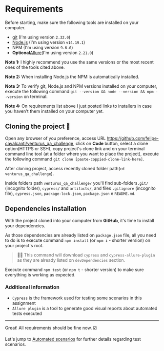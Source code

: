 # Requirements

Before starting, make sure the following tools are installed on your computer.

- [git](https://git-scm.com/) (I'm using version `2.32.0`)
- [Node.js](https://nodejs.org/en/) (I'm using version `v14.19.1`)
- NPM (I'm using version `9.6.0`)
- **Optional**[Allure](https://github.com/Shelex/cypress-allure-plugin)(I'm using version `2.21.0`)

**Note 1:** I highly recommend you use the same versions or the most recent ones of the tools cited above.

**Note 2:** When installing Node.js the NPM is automatically installed.

**Note 3:** To verify git, Node.js and NPM versions installed on your computer, execute the following command `git --version && node --version && npm --version` on terminal.

**Note 4:** On requirements list above I just posted links to installers in case you haven't them installed on your computer yet.

## Cloning the project 🐑

Open any browser of you preference, access URL https://github.com/felipe-cavalcanti/venturus_qa_challenge, click on **Code** button, select a clone option(HTTPS or SSH), copy project's clone link and on your terminal command line tool (at a folder where you want to place the project), execute the following command `git clone [paste-coppied-clone-link-here]`.

After cloning project, access recently cloned folder path(`cd venturus_qa_challenge`).

Inside folders path `venturus_qa_challenge/` you'll find sub-folders`.git/` (incognito folder), `cypress/` and `artifacts/`, and files `.gitignore` (incognito file), `cypress.json`, `package-lock.json`, `package.json` e `README.md`.

## Dependencies installation

With the project cloned into your computer from **GitHub**, it's time to install your dependencies.

As those dependencies are already listed on `package.json` file, all you need to do is to execute command `npm install` (or `npm i` - shorter version) on your project's root.

> 🧙🏿 This command will download `cypress` and `cypress-allure-plugin` as they are already listed on `devDependencies` section.

Execute command `npm test` (or `npm t` - shorter version) to make sure everything is working as expected.

### Additional information

- `Cypress` is the framework used for testing some scenarios in this assignment
- `Allure plugin` is a tool to generate good visual reports about automated tests executed

___

Great! All requirements should be fine now. ☑️

Let's jump to [Automated scenarios](./about-scenarios.md) for further details regarding test scenarios.